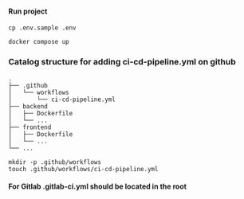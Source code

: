 

#### Run project
```shell
cp .env.sample .env
```

```shell
docker compose up
```
### Catalog structure for adding ci-cd-pipeline.yml on github
```
.
├── .github
│   └── workflows
│       └── ci-cd-pipeline.yml
├── backend
│   ├── Dockerfile
│   └── ...
├── frontend
│   ├── Dockerfile
│   └── ...
└── ...

```

```shell
mkdir -p .github/workflows
touch .github/workflows/ci-cd-pipeline.yml
```
#### For Gitlab .gitlab-ci.yml should be located in the root

